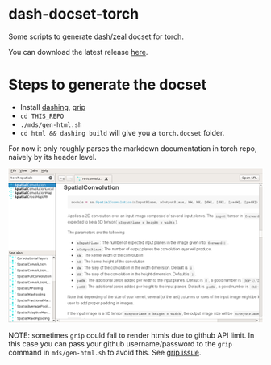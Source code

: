 
# dash-docset-torch
Some scripts to generate [dash](https://kapeli.com/dash)/[zeal](https://zealdocs.org/)
docset for [torch](http://torch.ch).

You can download the latest release [here](https://github.com/ppwwyyxx/dash-docset-torch/releases).

# Steps to generate the docset
+ Install [dashing](https://github.com/technosophos/dashing#readme), [grip](https://github.com/joeyespo/grip)
+ `cd THIS_REPO`
+ `./mds/gen-html.sh`
+ `cd html && dashing build` will give you a `torch.docset` folder.

For now it only roughly parses the markdown documentation in torch repo, naively by its header level.

![screenshot](/screenshot.png)


NOTE: sometimes `grip` could fail to render htmls due to github API limit. In this case you can pass your github
username/password to the `grip` command in `mds/gen-html.sh` to avoid this.
See [grip issue](https://github.com/joeyespo/grip/issues/15).
